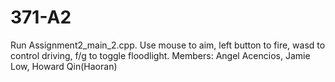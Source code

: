 # 371-A2
Run Assignment2_main_2.cpp. Use mouse to aim, left button to fire, wasd to control driving, f/g to toggle floodlight.
Members: Angel Acencios, Jamie Low, Howard Qin(Haoran)
